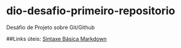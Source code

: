 # dio-desafio-primeiro-repositorio
Desáfio de Projeto sobre Git/Github

##Links úteis:
[Sintaxe Básica Markdown](https://www.markdownguide.org/basic-syntax/)

